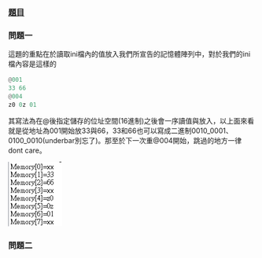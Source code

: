 ### [題目](https://github.com/stormteeth/verilog-#lab-9)
### 問題一
這題的重點在於讀取ini檔內的值放入我們所宣告的記憶體陣列中，對於我們的ini檔內容是這樣的
```verilog
@001 
33 66 
@004 
z0 0z 01 
```
其寫法為在@後指定儲存的位址空間(16進制)之後會一序讀值與放入，以上面來看就是從地址為001開始放33與66，33和66也可以寫成二進制0010_0001、0100_0010(underbar別忘了)。那至於下一次重@004開始，跳過的地方一律dont care。

![](result/Lab9-1.png)
### 問題二
